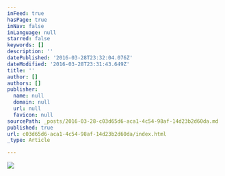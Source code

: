 ```yaml
---
inFeed: true
hasPage: true
inNav: false
inLanguage: null
starred: false
keywords: []
description: ''
datePublished: '2016-03-28T23:32:04.076Z'
dateModified: '2016-03-28T23:31:43.649Z'
title: ''
author: []
authors: []
publisher:
  name: null
  domain: null
  url: null
  favicon: null
sourcePath: _posts/2016-03-28-c03d65d6-aca1-4c54-98af-14d23b2d60da.md
published: true
url: c03d65d6-aca1-4c54-98af-14d23b2d60da/index.html
_type: Article

---
```

![](https://the-grid-user-content.s3-us-west-2.amazonaws.com/75b9f858-3c51-4898-9e75-3906e6629da7.jpg)